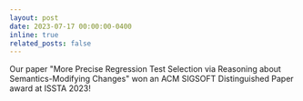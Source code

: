 ```yaml
---
layout: post
date: 2023-07-17 00:00:00-0400
inline: true
related_posts: false
---
```


Our paper "More Precise Regression Test Selection via Reasoning about Semantics-Modifying Changes" won an ACM SIGSOFT Distinguished Paper award at ISSTA 2023!

